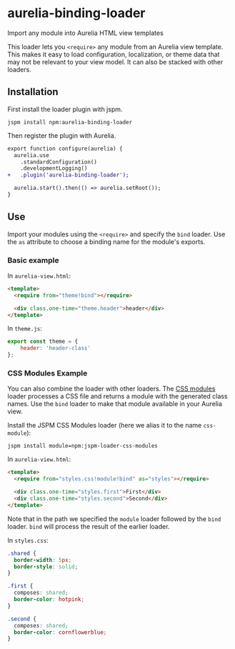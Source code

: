 # aurelia-binding-loader
Import any module into Aurelia HTML view templates

This loader lets you `<require>` any module from an Aurelia view template. This makes it easy to load configuration, localization, or theme data that may not be relevant to your view model. It can also be stacked with other loaders.

## Installation
First install the loader plugin with jspm.

```
jspm install npm:aurelia-binding-loader
```

Then register the plugin with Aurelia.

```diff
export function configure(aurelia) {
  aurelia.use
    .standardConfiguration()
    .developmentLogging()
+   .plugin('aurelia-binding-loader');

  aurelia.start().then(() => aurelia.setRoot());
}
```

## Use

Import your modules using the `<require>` and specify the `bind` loader. Use the `as` attribute to choose a binding name for the module's exports.

### Basic example
In `aurelia-view.html`:
```html
<template>
  <require from="theme!bind"></require>

  <div class.one-time="theme.header">header</div>
</template>
```
In `theme.js`:
```js
export const theme = {
	header: 'header-class'
};
```

### CSS Modules Example
You can also combine the loader with other loaders. The [CSS modules](http://glenmaddern.com/articles/css-modules) loader processes a CSS file and returns a module with the generated class names. Use the `bind` loader to make that module available in your Aurelia view.

Install the JSPM CSS Modules loader (here we alias it to the name `css-module`):
```
jspm install module=npm:jspm-loader-css-modules
```

In `aurelia-view.html`:
```html
<template>
  <require from="styles.css!module!bind" as="styles"></require>

  <div class.one-time="styles.first">First</div>
  <div class.one-time="styles.second">Second</div>
</template>
```
Note that in the path we specified the `module` loader followed by the `bind` loader. `bind` will process the result of the earlier loader.

In `styles.css`:
```css
.shared {
  border-width: 5px;
  border-style: solid;
}

.first {
  composes: shared;
  border-color: hotpink;
}

.second {
  composes: shared;
  border-color: cornflowerblue;
}
```
